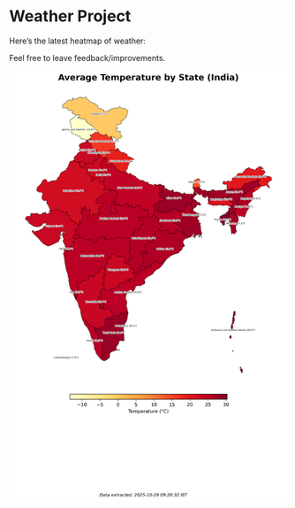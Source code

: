 # Weather Project

Here’s the latest heatmap of weather:

Feel free to leave feedback/improvements.

![India Heatmap](docs/assets/india_heatmap.png?v=018F0B)
